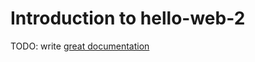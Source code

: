 # Introduction to hello-web-2

TODO: write [great documentation](http://jacobian.org/writing/what-to-write/)
